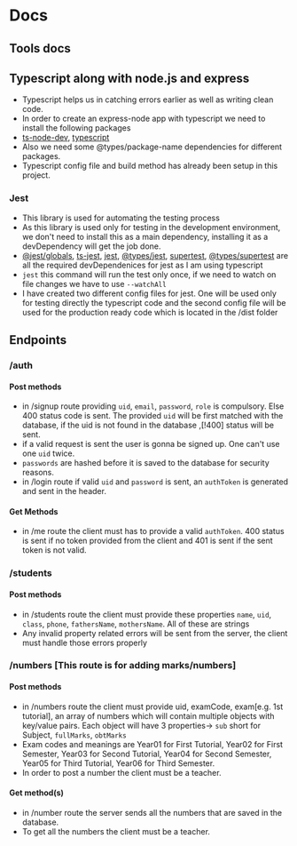 # Docs

## Tools docs

## Typescript along with node.js and express

- Typescript helps us in catching errors earlier as well as writing clean code.
- In order to create an express-node app with typescript we need to install the following packages
- [ts-node-dev](https://www.npmjs.com/package/ts-node-dev), [typescript](https://www.npmjs.com/package/typescript)
- Also we need some @types/package-name dependencies for different packages.
- Typescript config file and build method has already been setup in this project.

### Jest

- This library is used for automating the testing process
- As this library is used only for testing in the development environment, we don't need to install this as a main dependency, installing it as a devDependency will get the job done.
- [@jest/globals](https://www.npmjs.com/package/@jest/globals), [ts-jest](https://www.npmjs.com/package/ts-jest), [jest](https://www.npmjs.com/package/jest), [@types/jest](https://www.npmjs.com/package/@types/jest), [supertest](https://www.npmjs.com/package/supertest), [@types/supertest](https://www.npmjs.com/package/@types/supertest) are all the required devDependenices for jest as I am using typescript
- `jest` this command will run the test only once, if we need to watch on file changes we have to use `--watchAll`
- I have created two different config files for jest. One will be used only for testing directly the typescript code and the second config file will be used for the production ready code which is located in the /dist folder

## Endpoints

### /auth

#### Post methods

- in /signup route providing `uid`, `email`, `password`, `role` is compulsory. Else 400 status code is sent. The provided `uid` will be first matched with the database, if the uid is not found in the database ,[!400] status will be sent.
- if a valid request is sent the user is gonna be signed up. One can't use one `uid` twice.
- `passwords` are hashed before it is saved to the database for security reasons.
- in /login route if valid `uid` and `password` is sent, an `authToken` is generated and sent in the header.

#### Get Methods

- in /me route the client must has to provide a valid `authToken`. 400 status is sent if no token provided from the client and 401 is sent if the sent token is not valid.

### /students

#### Post methods

- in /students route the client must provide these properties `name`, `uid`, `class`, `phone`, `fathersName`, `mothersName`. All of these are strings
- Any invalid property related errors will be sent from the server, the client must handle those errors properly

### /numbers [This route is for adding marks/numbers]

#### Post methods

- in /numbers route the client must provide uid, examCode, exam[e.g. 1st tutorial], an array of numbers which will contain multiple objects with key/value pairs. Each object will have 3 properties-> `sub` short for Subject, `fullMarks`, `obtMarks`
- Exam codes and meanings are Year01 for First Tutorial, Year02 for First Semester, Year03 for Second Tutorial, Year04 for Second Semester, Year05 for Third Tutorial, Year06 for Third Semester.
- In order to post a number the client must be a teacher.

#### Get method(s)

- in /number route the server sends all the numbers that are saved in the database.
- To get all the numbers the client must be a teacher.
